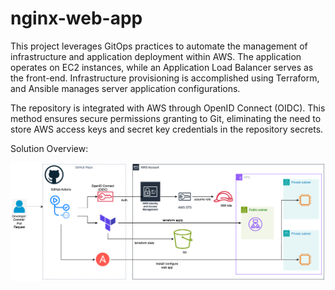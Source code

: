 # nginx-web-app

This project leverages GitOps practices to automate the management of infrastructure and application deployment within AWS. The application operates on EC2 instances, while an Application Load Balancer serves as the front-end. Infrastructure provisioning is accomplished using Terraform, and Ansible manages server application configurations.

The repository is integrated with AWS through OpenID Connect (OIDC). This method ensures secure permissions granting to Git, eliminating the need to store AWS access keys and secret key credentials in the repository secrets.

Solution Overview:

![Alt text](WebApp-overview.png)
